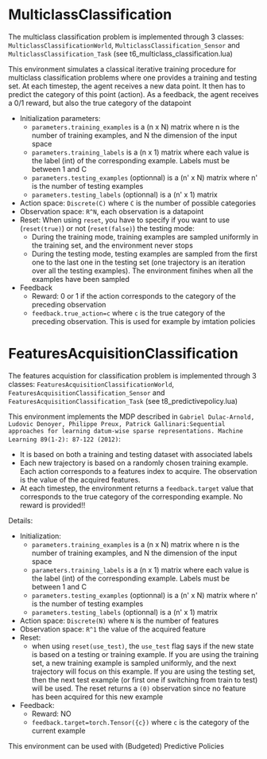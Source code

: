 # MulticlassClassification


The multiclass classification problem is implemented through 3 classes: `MulticlassClassificationWorld`, `MulticlassClassification_Sensor` and `MulticlassClassification_Task` (see t6_multiclass_classification.lua)

This environment simulates a classical iterative training procedure for multiclass classification problems where one provides a training and testing set. At each timestep, the agent receives a new data point. It then has to predict the category of this point (action). As a feedback, the agent receives a 0/1 reward, but also the true category of the datapoint

* Initialization parameters:
  * `parameters.training_examples` is a (n x N) matrix where n is the number of training examples, and N the dimension of the input space
  * `parameters.training_labels` is a (n x 1) matrix where each value is the label (int) of the corresponding example. Labels must be between 1 and C
  * `parameters.testing_examples` (optionnal) is a (n' x N) matrix where n' is the number of testing examples
  * `parameters.testing_labels` (optionnal) is a (n' x 1) matrix
* Action space: `Discrete(C)` where `C` is the number of possible categories
* Observation space: `R^N`, each observation is a datapoint
* Reset: When using `reset`, you have to specify if you want to use (`reset(true)`) or not (`reset(false)`) the testing mode: 
  * During the training mode, training examples are sampled uniformly in the training set, and the environment never stops
  * During the testing mode, testing examples are sampled from the first one to the last one in the testing set (one trajectory is an iteration over all the testing examples). The environment finihes when all the examples have been sampled
* Feedback
  * Reward: 0 or 1 if the action corresponds to the category of the preceding observation
  * `feedback.true_action=c` where `c` is the true category of the preceding observation. This is used for example by imtation policies

# FeaturesAcquisitionClassification

The features acquistion for classification problem is implemented through 3 classes: `FeaturesAcquisitionClassificationWorld`, `FeaturesAcquisitionClassification_Sensor` and `FeaturesAcquisitionClassification_Task` (see t8_predictivepolicy.lua)

This environment implements the MDP described in `Gabriel Dulac-Arnold, Ludovic Denoyer, Philippe Preux, Patrick Gallinari:Sequential approaches for learning datum-wise sparse representations. Machine Learning 89(1-2): 87-122 (2012)`:
* It is based on both a training and testing dataset with associated labels
* Each new trajectory is based on a randomly chosen training example. Each action corresponds to a features index to acquire. The observation is the value of the acquired features. 
* At each timestep, the environment returns a `feedback.target` value that corresponds to the true category of the corresponding example. No reward is provided!!

Details:
* Initialization: 
  * `parameters.training_examples` is a (n x N) matrix where n is the number of training examples, and N the dimension of the input space
  * `parameters.training_labels` is a (n x 1) matrix where each value is the label (int) of the corresponding example. Labels must be between 1 and C
  * `parameters.testing_examples` (optionnal) is a (n' x N) matrix where n' is the number of testing examples
  * `parameters.testing_labels` (optionnal) is a (n' x 1) matrix
* Action space: `Discrete(N)` where `N` is the number of features
* Observation space: `R^1` the value of the acquired feature
* Reset: 
  * when using `reset(use_test)`, the `use_test` flag says if the new state is based on a testing or training example. If you are using the training set, a new training example is sampled uniformly, and the next trajectory will focus on this example. If you are using the testing set, then the next test example (or first one if switching from train to test) will be used. The reset returns a `(0)` observation since no feature has been acquired for this new example
* Feedback:
  * Reward: NO
  * `feedback.target=torch.Tensor({c})` where `c` is the category of the current example

This environment can be used with (Budgeted) Predictive Policies



